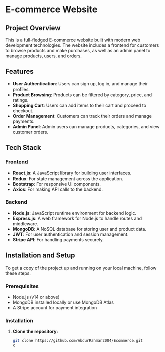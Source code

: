 # E-commerce Website

## Project Overview
This is a full-fledged E-commerce website built with modern web development technologies. The website includes a frontend for customers to browse products and make purchases, as well as an admin panel to manage products, users, and orders.

## Features
- **User Authentication**: Users can sign up, log in, and manage their profiles.
- **Product Browsing**: Products can be filtered by category, price, and ratings.
- **Shopping Cart**: Users can add items to their cart and proceed to checkout.
- **Order Management**: Customers can track their orders and manage payments.
- **Admin Panel**: Admin users can manage products, categories, and view customer orders.


## Tech Stack
### Frontend
- **React.js**: A JavaScript library for building user interfaces.
- **Redux**: For state management across the application.
- **Bootstrap**: For responsive UI components.
- **Axios**: For making API calls to the backend.

### Backend
- **Node.js**: JavaScript runtime environment for backend logic.
- **Express.js**: A web framework for Node.js to handle routes and middleware.
- **MongoDB**: A NoSQL database for storing user and product data.
- **JWT**: For user authentication and session management.
- **Stripe API**: For handling payments securely.

## Installation and Setup
To get a copy of the project up and running on your local machine, follow these steps.

### Prerequisites
- Node.js (v14 or above)
- MongoDB installed locally or use MongoDB Atlas
- A Stripe account for payment integration

### Installation
1. **Clone the repository:**
   ```bash
   git clone https://github.com/AbdurRahman2004/Ecommerce.git
   c

